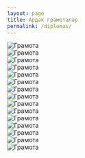 ```yaml
---
layout: page
title: Ардак грамоталар
permalink: /diplomas/
---
```

<div class="swiper-container">
    <div class="swiper-wrapper">
        <div class="swiper-slide">
            <div class="swiper-zoom-container">
                <img src="/assets/images/diplomas/1.jpeg" alt="Грамота"> 
            </div>
        </div>
        <div class="swiper-slide">
            <div class="swiper-zoom-container">
                <img src="/assets/images/diplomas/2.jpeg" alt="Грамота"> 
            </div>
        </div>
        <div class="swiper-slide">
            <div class="swiper-zoom-container">
                <img src="/assets/images/diplomas/3.jpeg" alt="Грамота"> 
            </div>
        </div>
        <div class="swiper-slide">
            <div class="swiper-zoom-container">
                <img src="/assets/images/diplomas/4.jpeg" alt="Грамота"> 
            </div>
        </div>
        <div class="swiper-slide">
            <div class="swiper-zoom-container">
                <img src="/assets/images/diplomas/5.jpeg" alt="Грамота"> 
            </div>
        </div>
        <div class="swiper-slide">
            <div class="swiper-zoom-container">
                <img src="/assets/images/diplomas/6.jpeg" alt="Грамота"> 
            </div>
        </div>
        <div class="swiper-slide">
            <div class="swiper-zoom-container">
                <img src="/assets/images/diplomas/7.jpeg" alt="Грамота"> 
            </div>
        </div>
        <div class="swiper-slide">
            <div class="swiper-zoom-container">
                <img src="/assets/images/diplomas/8.jpeg" alt="Грамота"> 
            </div>
        </div>
        <div class="swiper-slide">
            <div class="swiper-zoom-container">
                <img src="/assets/images/diplomas/9.jpeg" alt="Грамота"> 
            </div>
        </div>
        <div class="swiper-slide">
            <div class="swiper-zoom-container">
                <img src="/assets/images/diplomas/10.jpeg" alt="Грамота">
            </div>
        </div>
        <div class="swiper-slide">
            <div class="swiper-zoom-container">
                <img src="/assets/images/diplomas/11.jpeg" alt="Грамота">
            </div>
        </div>
        <div class="swiper-slide">
            <div class="swiper-zoom-container">
                <img src="/assets/images/diplomas/12.jpeg" alt="Грамота">
            </div>
        </div>
        <div class="swiper-slide">
            <div class="swiper-zoom-container">
                <img src="/assets/images/diplomas/13.jpeg" alt="Грамота">
            </div>
        </div>
        <div class="swiper-slide">
            <div class="swiper-zoom-container">
                <img src="/assets/images/diplomas/14.jpeg" alt="Грамота">
            </div>
        </div>
        <div class="swiper-slide">
            <div class="swiper-zoom-container">
                <img src="/assets/images/diplomas/15.jpeg" alt="Грамота">
            </div>
        </div>
    </div>
    <!-- Pagination and Navigation Buttons -->
    <div class="swiper-pagination"></div>
    <div class="swiper-button-prev"></div>
    <div class="swiper-button-next"></div>
</div>
